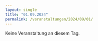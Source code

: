 ```yaml
---
layout: single
title: "01.09.2024"
permalink: /veranstaltungen/2024/09/01/
---
```


Keine Veranstaltung an diesem Tag.
